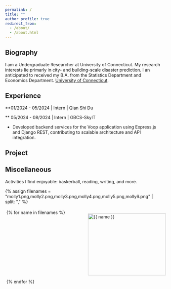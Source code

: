 ```yaml
---
permalink: /
title: ""
author_profile: true
redirect_from: 
  - /about/
  - /about.html
---
```


<style type="text/css">
   /*! div style */
  .image-gallery {
    width: 100%;
    display: grid;
    grid-template-columns: repeat(auto-fill,minmax(200px, 1fr));
    justify-content: center;
    padding: 4px;
  }

  .box {
      flex-basis: 25%;
      width: 100%;
      padding: 10px;
      margin: 2px;
  }

  .img-gallery {
	width: 100%;
  height: 200px;
	object-fit: cover;
  transform: scale(1);
  transition: all 0.3s ease-in-out;
  }
  .img-gallery:hover {
    transform: scale(1.05);
  }
</style>

## Biography
I am a Undergraduate Researcher at University of Connecticut.
My research interests lie primarly in city- and building-scale disaster prediction. I an anticipated to received my B.A. from the Statistics Department and Economics Department. [University of Connecticut](https://uconn.edu/).

## Experience
**01/2024 - 05/2024 | Intern | Qian Shi Du

** 05/2024 - 08/2024 | Intern | GBCS-SkyIT
* Developed backend services for the Voop application using Express.js and Django REST, contributing to scalable architecture and API integration.

## Project

## Miscellaneous
Activities I find enjoyable: baskerball, reading, writing, and more.

{% assign filenames = "molly1.png,molly2.png,molly3.png,molly4.png,molly5.png,molly6.png" | split: "," %}
<div class ="image-gallery">
{% for name in filenames %}
    <div class="box">
    <a href="{{ site.url }}{{ site.baseurl }}/assets/img/cat/full/{{ name }}">
      <img src="{{ site.url }}{{ site.baseurl }}/assets/img/molly/thumbs/{{ name }}" alt="{{ name }}"  class="img-gallery" />
     </a>
    </div>
 {% endfor %}
</div>
